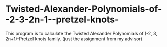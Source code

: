 # Twisted-Alexander-Polynomials-of--2-3-2n-1--pretzel-knots-
This program is to calculate the Twisted Alexander Polynomials of (-2, 3, 2n+1)-Pretzel knots family.
(just the assignment from my advisor)
